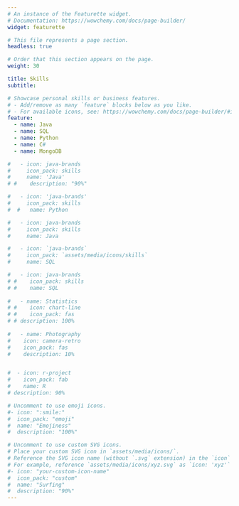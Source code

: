 ```yaml
---
# An instance of the Featurette widget.
# Documentation: https://wowchemy.com/docs/page-builder/
widget: featurette

# This file represents a page section.
headless: true

# Order that this section appears on the page.
weight: 30

title: Skills
subtitle:

# Showcase personal skills or business features.
# - Add/remove as many `feature` blocks below as you like.
# - For available icons, see: https://wowchemy.com/docs/page-builder/#icons
feature:
  - name: Java
  - name: SQL
  - name: Python
  - name: C#
  - name: MongoDB

#   - icon: java-brands
#     icon_pack: skills
#     name: 'Java'
# #    description: "90%"

#   - icon: 'java-brands'
#     icon_pack: skills
#  #   name: Python

#   - icon: java-brands
#     icon_pack: skills
#     name: Java

#   - icon: `java-brands`
#     icon_pack: `assets/media/icons/skills`
#     name: SQL

#   - icon: java-brands
# #    icon_pack: skills
# #    name: SQL
    
#   - name: Statistics
# #    icon: chart-line
# #    icon_pack: fas  
# # description: 100%
    
#   - name: Photography
#    icon: camera-retro
#    icon_pack: fas
#    description: 10%


#  - icon: r-project
#    icon_pack: fab
#    name: R
# description: 90%

# Uncomment to use emoji icons.
#- icon: ":smile:"
#  icon_pack: "emoji"
#  name: "Emojiness"
#  description: "100%"

# Uncomment to use custom SVG icons.
# Place your custom SVG icon in `assets/media/icons/`.
# Reference the SVG icon name (without `.svg` extension) in the `icon` field.
# For example, reference `assets/media/icons/xyz.svg` as `icon: 'xyz'`
#- icon: "your-custom-icon-name"
#  icon_pack: "custom"
#  name: "Surfing"
#  description: "90%"
---
```

